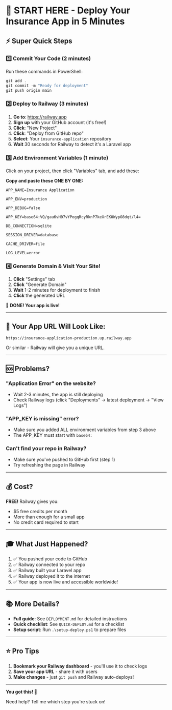 # 🎯 START HERE - Deploy Your Insurance App in 5 Minutes

## ⚡ Super Quick Steps

### 1️⃣ Commit Your Code (2 minutes)

Run these commands in PowerShell:

```powershell
git add .
git commit -m "Ready for deployment"
git push origin main
```

### 2️⃣ Deploy to Railway (3 minutes)

1. **Go to**: https://railway.app
2. **Sign up** with your GitHub account (it's free!)
3. **Click**: "New Project"
4. **Click**: "Deploy from GitHub repo"
5. **Select**: Your `insurance-application` repository
6. **Wait** 30 seconds for Railway to detect it's a Laravel app

### 3️⃣ Add Environment Variables (1 minute)

Click on your project, then click "Variables" tab, and add these:

**Copy and paste these ONE BY ONE:**

```
APP_NAME=Insurance Application
```
```
APP_ENV=production
```
```
APP_DEBUG=false
```
```
APP_KEY=base64:VQ/gau6vH07vYPogqRcyRknP7keXrEK0WypO8dqt/l4=
```
```
DB_CONNECTION=sqlite
```
```
SESSION_DRIVER=database
```
```
CACHE_DRIVER=file
```
```
LOG_LEVEL=error
```

### 4️⃣ Generate Domain & Visit Your Site!

1. **Click** "Settings" tab
2. **Click** "Generate Domain"
3. **Wait** 1-2 minutes for deployment to finish
4. **Click** the generated URL

**🎉 DONE! Your app is live!**

---

## 📱 Your App URL Will Look Like:

`https://insurance-application-production.up.railway.app`

Or similar - Railway will give you a unique URL.

---

## 🆘 Problems?

### "Application Error" on the website?
- Wait 2-3 minutes, the app is still deploying
- Check Railway logs (click "Deployments" → latest deployment → "View Logs")

### "APP_KEY is missing" error?
- Make sure you added ALL environment variables from step 3 above
- The APP_KEY must start with `base64:`

### Can't find your repo in Railway?
- Make sure you've pushed to GitHub first (step 1)
- Try refreshing the page in Railway

---

## 💰 Cost?

**FREE!** Railway gives you:
- $5 free credits per month
- More than enough for a small app
- No credit card required to start

---

## 🎓 What Just Happened?

1. ✅ You pushed your code to GitHub
2. ✅ Railway connected to your repo
3. ✅ Railway built your Laravel app
4. ✅ Railway deployed it to the internet
5. ✅ Your app is now live and accessible worldwide!

---

## 📚 More Details?

- **Full guide**: See `DEPLOYMENT.md` for detailed instructions
- **Quick checklist**: See `QUICK-DEPLOY.md` for a checklist
- **Setup script**: Run `.\setup-deploy.ps1` to prepare files

---

## ⭐ Pro Tips

1. **Bookmark your Railway dashboard** - you'll use it to check logs
2. **Save your app URL** - share it with users
3. **Make changes** - just `git push` and Railway auto-deploys!

---

**You got this! 🚀**

Need help? Tell me which step you're stuck on!
